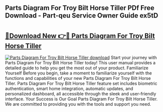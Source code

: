 ## Parts Diagram For Troy Bilt Horse Tiller PDf Free Download - Part-qeu Service Owner Guide ex5tD

# <h2><a href="http://dfigoio.blite.top/?on=Parts+Diagram+For+Troy+Bilt+Horse+Tiller">🔗Download New 👉🔴 Parts Diagram For Troy Bilt Horse Tiller</a></h2>

[![Parts Diagram For Troy Bilt Horse Tiller download](https://i.imgur.com/lujVjoI.png)](http://dfigoio.blite.top/?on=Parts+Diagram+For+Troy+Bilt+Horse+Tiller)
Start your journey with Parts Diagram For Troy Bilt Horse Tiller today! This user manual provides a detailed guide to help you get the most out of your product. Familiarize Yourself Before you begin, take a moment to familiarize yourself with the functions and capabilities of your new Parts Diagram For Troy Bilt Horse Tiller. Parts Diagram For Troy Bilt Horse Tiller feature set includes biometric authentication, smart home integration, automatic updates, and personalized dashboard, all accessible through the sleek and user-friendly interface. Your Success is Our Goal Parts Diagram For Troy Bilt Horse Tiller. We are committed to providing you with the tools and support you need.
